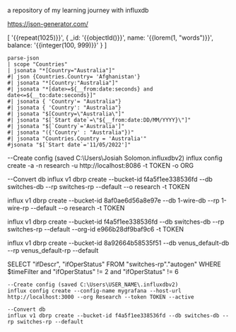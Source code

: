 a repository of my learning journey with influxdb

https://json-generator.com/

[
  '{{repeat(1025)}}',
  {
    _id: '{{objectId()}}',
    name: '{{lorem(1, "words")}}',
    balance: '{{integer(100, 999)}}'
  }
]

```
parse-json
| scope "Countries"
| jsonata "*[Country="Australia"]"
#| json {Countries.Country= 'Afghanistan'}
#| jsonata "*[Country:"Australia"]"
#| jsonata "*[date>=${__from:date:seconds} and date<=${__to:date:seconds}]"
#| jsonata { 'Country'= "Australia"} 
#| jsonata { 'Country': "Australia"} 
#| jsonata "$[Country=\"Australia\"]"
#| jsonata "$[`Start date`=\"${__from:date:DD/MM/YYYY}\"]"
#| jsonata "$[`Country`='Australia']"
#| jsonata "({'Country' : "Australia"})"
#| jsonata "Countries.Country = 'Australia'"
#jsonata "$[`Start date`='11/05/2022']"
```

--Create config (saved C:\Users\Josiah Solomon\.influxdbv2)
influx config create -a -n research -u http://localhost:8086 -t TOKEN -o ORG

--Convert db
influx v1 dbrp create --bucket-id f4a5f1ee338536fd --db switches-db --rp switches-rp --default --o research -t TOKEN

influx v1 dbrp create --bucket-id 8af0ae6d56a8e97e --db 1-wire-db --rp 1-wire-rp --default --o research -t TOKEN

influx v1 dbrp create --bucket-id f4a5f1ee338536fd --db switches-db --rp switches-rp --default --org-id e966b28df9baf9c6 -t TOKEN

influx v1 dbrp create --bucket-id 8a92664b58535f51 --db venus_default-db --rp venus_default-rp --default

SELECT "ifDescr", "ifOperStatus" FROM "switches-rp"."autogen" WHERE $timeFilter and "ifOperStatus" != 2 and  "ifOperStatus" != 6 
```
--Create config (saved C:\Users\USER_NAME\.influxdbv2)
influx config create --config-name mygrafana --host-url http://localhost:3000 --org Research --token TOKEN --active

--Convert db
influx v1 dbrp create --bucket-id f4a5f1ee338536fd --db switches-db --rp switches-rp --default 
```

